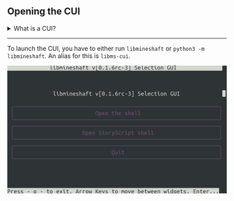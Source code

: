 ## Opening the CUI
<details>
<summary>What is a CUI?</summary>
A CUI means Command Line User Interface. It is like a GUI but in a command line.
</details>



-----


To launch the CUI, you have to either run `libmineshaft` or `python3 -m libmineshaft`. An alias for this is `libms-cui`.

![](http://raw.githubusercontent.com/Mineshaft-game/libmineshaft/master/docs/libms-cui.png)
